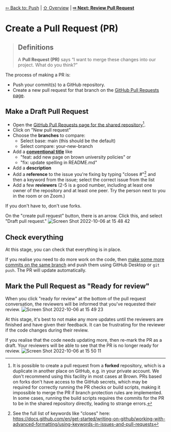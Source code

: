 [⇦ Back to: Push](how-to-push.md) | [⇧ Overview](README.md) | [**⇨ Next: Review Pull Request**](how-to-pr-review.md)

# Create a Pull Request (PR)

> ## Definitions
> A **Pull Request (PR)** says “I want to merge these changes into our project. What do you think?” 

The process of making a PR is:
- Push your commit(s) to a GitHub repository.
- Create a new pull request for that branch on the  [GitHub Pull Requests page](https://github.com/dscov-tutorials/how-to-pr/pulls).

## Make a Draft Pull Request

- Open the [GitHub Pull Requests page for the shared repository](https://github.com/dscov-tutorials/how-to-pr/pulls)[^2].
- Click on "New pull request"
- Choose the **branches** to compare:
  - Select base: main (this should be the default)
  - Select compare: your-new-branch
- Add a [**conventional title**](conventional-names.md) like 
  - "feat: add new page on brown university policies" or 
  - "fix: update spelling in README.md"
- Add a **description**
- Add a **reference** to the issue you're fixing by typing "closes #"[^1] and then a keyword from the issue; select the correct issue from the list
- Add a few **reviewers** (2-5 is a good number, including at least one owner of the repository and at least one peer. Try the person next to you in the room or on Zoom.)

[^1]: See the full list of keywords like "closes" here: https://docs.github.com/en/get-started/writing-on-github/working-with-advanced-formatting/using-keywords-in-issues-and-pull-requests

[^2]: It is possible to create a pull request from a **forked** repository, which is a duplicate in another place on GitHub, e.g. in your private account. We don't recommend using this facility in most cases at Brown. PRs based on forks don't have access to the GitHub secrets, which may be required for correctly running the PR checks or build scripts, making it impossible to merge the PR if branch protection rules are implemented. In some cases, running the build scripts requires the commits for the PR to be in the shared repository directly, leading to strange errors. 
  
  If you don't have to, don't use forks.

On the "create pull request" button, there is an arrow. Click this, and select "Draft pull request."
![Screen Shot 2022-10-06 at 15 48 42](https://user-images.githubusercontent.com/2803227/194414058-fc88ff76-4297-4699-bfce-6bc787e549fd.png)


## Check everything

At this stage, you can check that everything is in place.

If you realise you need to do more work on the code, then [make some more commits on the same branch](how-to-commit.md) and push them using GitHub Desktop or `git push`. The PR will update automatically.

## Mark the Pull Request as "Ready for review"

When you click "ready for review" at the bottom of the pull request conversation, the reviewers will be informed that you've requested their review.
![Screen Shot 2022-10-06 at 15 49 23](https://user-images.githubusercontent.com/2803227/194414124-86af1cd6-7ef3-469d-a73b-7756e167c19a.png)


At this stage, it's best to not make any more updates until the reviewers are finished and have given their feedback. It can be frustrating for the reviewer if the code changes during their review.

If you realise that the code needs updating more, then re-mark the PR as a draft. Your reviewers will be able to see that the PR is no longer ready for review. 
![Screen Shot 2022-10-06 at 15 50 11](https://user-images.githubusercontent.com/2803227/194414248-56d4136a-bb05-46bd-989b-eab134659110.png)
